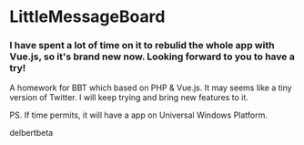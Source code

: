 # LittleMessageBoard

### I have spent a lot of time on it to rebulid the whole app with Vue.js, so it's brand new now. Looking forward to you to have a try!

A homework for BBT which based on PHP & Vue.js. It may seems like a tiny version of Twitter. I will keep trying and bring new features to it.

PS. If time permits, it will have a app on Universal Windows Platform.

delbertbeta
